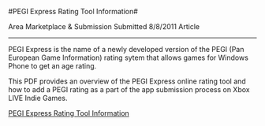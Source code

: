 #PEGI Express Rating Tool Information#

Area
Marketplace & Submission
Submitted
8/8/2011
Article

---

PEGI Express is the name of a newly developed version of the PEGI (Pan European Game Information) rating sytem that allows games for Windows Phone to get an age rating.

This PDF provides an overview of the PEGI Express online rating tool and how to add a PEGI rating as a part of the app submission process on Xbox LIVE Indie Games.

[PEGI Express Rating Tool Information](https://github.com/simondarksidej/XNAGameStudio/blob/master/Documents/PEGI_Express.pdf?raw=true)